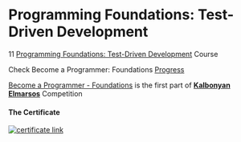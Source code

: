 # Programming Foundations: Test-Driven Development

11 [Programming Foundations: Test-Driven Development](https://www.linkedin.com/learning/programming-foundations-test-driven-development-3) Course

Check Become a Programmer: Foundations [Progress](https://github.com/hosamation/Become-a-Programmer-Foundations) 

[Become a Programmer - Foundations][1] is the first part of **[Kalbonyan Elmarsos][2]** Competition

#### The Certificate
[![certificate link](https://media-exp1.licdn.com/dms/image/C4D1FAQE-GI88m7bYXg/feedshare-document-cover-images_1280/0/1651235041949?e=2147483647&v=beta&t=OF8KgejvFvRKHGwQ5BMDkMnjjC4TbBfa8qRAJjONKXg)](https://www.linkedin.com/learning/certificates/104d8cccfadc58b94194e06d58f0e06d39ec123fd295edafd9bfaa92d912b941?trk=share_certificate)

[1]: https://www.linkedin.com/learning/paths/become-a-programmer-foundations

[2]: https://www.linkedin.com/company/%D9%83%D8%A7%D9%84%D8%A8%D9%86%D9%8A%D8%A7%D9%86-%D8%A7%D9%84%D9%85%D8%B1%D8%B5%D9%88%D8%B5/